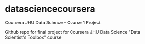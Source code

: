 # datasciencecoursera
Coursera JHU Data Science - Course 1 Project

Github repo for final project for Coursera JHU Data Science "Data Scientist's Toolbox" course
